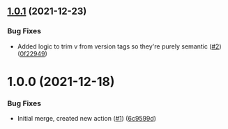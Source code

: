 ## [1.0.1](https://github.com/swarm-io/action-build-push-image/compare/v1.0.0...v1.0.1) (2021-12-23)


### Bug Fixes

* Added logic to trim v from version tags so they're purely semantic ([#2](https://github.com/swarm-io/action-build-push-image/issues/2)) ([0f22949](https://github.com/swarm-io/action-build-push-image/commit/0f229490b52c7efc22f6ce2dbd6f1cba7fd67e8b))

# 1.0.0 (2021-12-18)


### Bug Fixes

* Initial merge, created new action ([#1](https://github.com/swarm-io/action-build-push-image/issues/1)) ([6c9599d](https://github.com/swarm-io/action-build-push-image/commit/6c9599df75381080233a9e623fb971d7250ec5ce))
